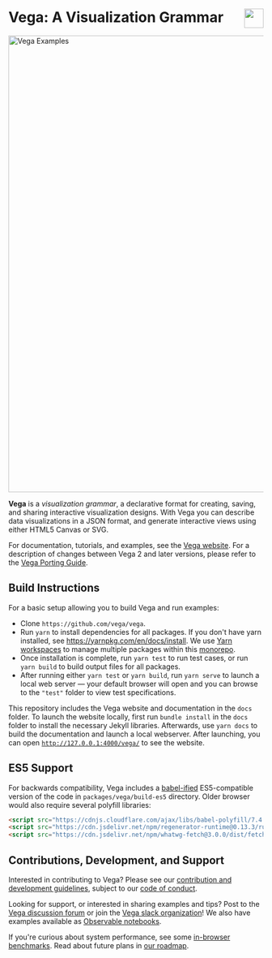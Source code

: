 # Vega: A Visualization Grammar <a href="https://vega.github.io/vega/"><img align="right" src="https://github.com/vega/logos/blob/master/assets/VG_Color@64.png?raw=true" height="38"></img></a>

<a href="https://vega.github.io/vega/examples">
<img src="https://vega.github.io/vega/assets/banner.png" alt="Vega Examples" width="900"></img>
</a>

**Vega** is a *visualization grammar*, a declarative format for creating, saving, and sharing interactive visualization designs. With Vega you can describe data visualizations in a JSON format, and generate interactive views using either HTML5 Canvas or SVG.

For documentation, tutorials, and examples, see the [Vega website](https://vega.github.io/vega). For a description of changes between Vega 2 and later versions, please refer to the [Vega Porting Guide](https://vega.github.io/vega/docs/porting-guide/).

## Build Instructions

For a basic setup allowing you to build Vega and run examples:

- Clone `https://github.com/vega/vega`.
- Run `yarn` to install dependencies for all packages. If you don't have yarn installed, see https://yarnpkg.com/en/docs/install. We use [Yarn workspaces](https://yarnpkg.com/lang/en/docs/workspaces/) to manage multiple packages within this [monorepo](https://en.wikipedia.org/wiki/Monorepo).
- Once installation is complete, run `yarn test` to run test cases, or run `yarn build` to build output files for all packages.
- After running either `yarn test` or `yarn build`, run `yarn serve` to launch a local web server &mdash; your default browser will open and you can browse to the `"test"` folder to view test specifications.

This repository includes the Vega website and documentation in the `docs` folder. To launch the website locally, first run `bundle install` in the `docs` folder to install the necessary Jekyll libraries. Afterwards, use `yarn docs` to build the documentation and launch a local webserver. After launching, you can open [`http://127.0.0.1:4000/vega/`](http://127.0.0.1:4000/vega/) to see the website.

## ES5 Support
For backwards compatibility, Vega includes a [babel-ified](https://babeljs.io/) ES5-compatible version of the code in `packages/vega/build-es5` directory. Older browser would also require several polyfill libraries:

```html
<script src="https://cdnjs.cloudflare.com/ajax/libs/babel-polyfill/7.4.4/polyfill.min.js"></script>
<script src="https://cdn.jsdelivr.net/npm/regenerator-runtime@0.13.3/runtime.min.js"></script>
<script src="https://cdn.jsdelivr.net/npm/whatwg-fetch@3.0.0/dist/fetch.umd.min.js"></script>
```

## Contributions, Development, and Support

Interested in contributing to Vega? Please see our [contribution and development guidelines](CONTRIBUTING.md), subject to our [code of conduct](CODE_OF_CONDUCT.md).

Looking for support, or interested in sharing examples and tips? Post to the [Vega discussion forum](https://groups.google.com/forum/#!forum/vega-js) or join the [Vega slack organization](https://bit.ly/join-vega-slack-2020)! We also have examples available as [Observable notebooks](https://observablehq.com/@vega).

If you're curious about system performance, see some [in-browser benchmarks](https://observablehq.com/@vega/vega-performance-tests). Read about future plans in [our roadmap](https://docs.google.com/document/d/1fscSxSJtfkd1m027r1ONCc7O8RdZp1oGABwca2pgV_E/edit#).
